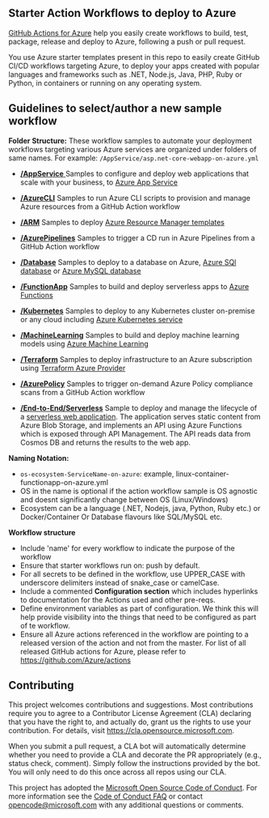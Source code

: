 ## Starter Action Workflows to deploy to Azure

[GitHub Actions for Azure](https://github.com/Azure/actions) help you easily create workflows to build, test, package, release and deploy to Azure, following a push or pull request.

You use Azure starter templates present in this repo to easily create GitHub CI/CD workflows targeting Azure, to deploy your apps created with popular languages and frameworks such as .NET, Node.js, Java, PHP, Ruby or Python, in containers or running on any operating system.

## Guidelines to select/author a new sample workflow

**Folder Structure:**
These workflow samples to automate your deployment workflows targeting various Azure services are organized under folders of same names. For example: `/AppService/asp.net-core-webapp-on-azure.yml`

- [**/AppService** ](https://github.com/Azure/actions-workflow-samples/tree/master/AppService) Samples to configure and deploy web applications that scale with your business, to [Azure App Service](https://azure.microsoft.com/en-us/services/app-service/web/)

- [**/AzureCLI**](https://github.com/Azure/actions-workflow-samples/tree/master/AzureCLI) Samples to run Azure CLI scripts to provision and manage Azure resources from a GitHub Action workflow

- [**/ARM**](https://github.com/Azure/actions-workflow-samples/tree/master/ARM) Samples to deploy [Azure Resource Manager templates](https://docs.microsoft.com/bs-latn-ba/azure/azure-resource-manager/templates/)

- [**/AzurePipelines**](https://github.com/Azure/actions-workflow-samples/tree/master/AzurePipelines) Samples to trigger a CD run in Azure Pipelines from a GitHub Action workflow

- [**/Database**](https://github.com/Azure/actions-workflow-samples/tree/master/Database) Samples to deploy to a database on Azure, [Azure SQl database](https://azure.microsoft.com/en-us/services/sql-database/) or [Azure MySQL database](https://azure.microsoft.com/en-us/services/mysql/)

- [**/FunctionApp**](https://github.com/Azure/actions-workflow-samples/tree/master/FunctionApp) Samples to build and deploy serverless apps to [Azure Functions](https://azure.microsoft.com/en-us/services/functions/)

- [**/Kubernetes**](https://github.com/Azure/actions-workflow-samples/tree/master/Kubernetes) Samples to deploy to any Kubernetes cluster on-premise or any cloud including [Azure Kubernetes service](https://azure.microsoft.com/en-us/services/kubernetes-service/)

- [**/MachineLearning**](https://github.com/Azure/actions-workflow-samples/tree/master/MachineLearning) Samples to build and deploy machine learning models using [Azure Machine Learning](https://docs.microsoft.com/en-us/azure/machine-learning/)

- [**/Terraform**](https://github.com/Azure/actions-workflow-samples/tree/master/Terraform) Samples to deploy infrastructure to an Azure subscription using [Terraform Azure Provider](https://www.terraform.io/docs/providers/azurerm/index.html)

- [**/AzurePolicy**](https://github.com/Azure/actions-workflow-samples/tree/master/AzurePolicy) Samples to trigger on-demand Azure Policy compliance scans from a GitHub Action workflow

- [**/End-to-End/Serverless**](/End-to-End/Serverless-web-application) Sample to deploy and manage the lifecycle of a [serverless web application](https://docs.microsoft.com/en-us/azure/architecture/reference-architectures/serverless/web-app). The application serves static content from Azure Blob Storage, and implements an API using Azure Functions which is exposed through API Management. The API reads data from Cosmos DB and returns the results to the web app.

**Naming Notation:**
* `os-ecosystem-ServiceName-on-azure`: example, linux-container-functionapp-on-azure.yml
* OS in the name is optional if the action workflow sample is OS agnostic and doesnt significantly change between OS (Linux/Windows) 
* Ecosystem can be a language (.NET, Nodejs, java, Python, Ruby etc.) or Docker/Container Or Database flavours like SQL/MySQL etc.

**Workflow structure**
* Include 'name' for every workflow to indicate the purpose of the workflow
* Ensure that starter workflows run on: push by default.  
* For all secrets to be defined in the workflow, use UPPER_CASE with underscore delimiters instead of snake_case or camelCase.
* Include a commented **Configuration section** which includes hyperlinks to documentation for the Actions used and other pre-reqs.
* Define environment variables as part of configuration.  We think this will help provide visibility into the things that need to be configured as part of te workflow.
* Ensure all Azure actions referenced in the workflow are pointing to a released version of the action and not from the master. For list of all released GitHub actions for Azure, please refer to https://github.com/Azure/actions

## Contributing

This project welcomes contributions and suggestions.  Most contributions require you to agree to a
Contributor License Agreement (CLA) declaring that you have the right to, and actually do, grant us
the rights to use your contribution. For details, visit https://cla.opensource.microsoft.com.

When you submit a pull request, a CLA bot will automatically determine whether you need to provide
a CLA and decorate the PR appropriately (e.g., status check, comment). Simply follow the instructions
provided by the bot. You will only need to do this once across all repos using our CLA.

This project has adopted the [Microsoft Open Source Code of Conduct](https://opensource.microsoft.com/codeofconduct/).
For more information see the [Code of Conduct FAQ](https://opensource.microsoft.com/codeofconduct/faq/) or
contact [opencode@microsoft.com](mailto:opencode@microsoft.com) with any additional questions or comments.
